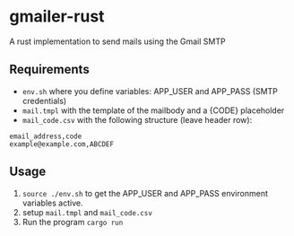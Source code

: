 # gmailer-rust
A rust implementation to send mails using the Gmail SMTP

## Requirements

- `env.sh` where you define variables: APP_USER and APP_PASS (SMTP credentials)
- `mail.tmpl` with the template of the mailbody and a {CODE} placeholder
- `mail_code.csv` with the following structure (leave header row):
```
email_address,code
example@example.com,ABCDEF
```

## Usage

1. `source ./env.sh` to get the APP_USER and APP_PASS environment variables active.
1. setup `mail.tmpl` and `mail_code.csv`
1. Run the program `cargo run`